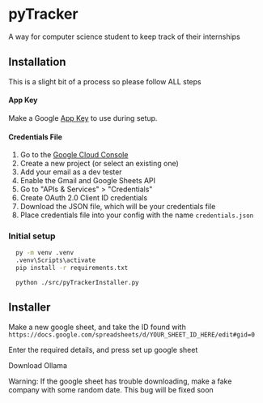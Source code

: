 
# pyTracker

A way for computer science student to keep track of their internships


## Installation
This is a slight bit of a process so please follow ALL steps

#### App Key
Make a Google [App Key](https://myaccount.google.com/u/1/apppasswords) to use during setup.

#### Credentials File

  1. Go to the [Google Cloud Console](https://console.cloud.google.com/)
  2. Create a new project (or select an existing one)
  3. Add your email as a dev tester
  4. Enable the Gmail and Google Sheets API
  5. Go to "APIs & Services" > "Credentials"
  6. Create OAuth 2.0 Client ID credentials
  7. Download the JSON file, which will be your credentials file
  8. Place credentials file into your config with the name `credentials.json`

### Initial setup

```bash
  py -m venv .venv
  .venv\Scripts\activate
  pip install -r requirements.txt
```

```
  python ./src/pyTrackerInstaller.py
```

## Installer
Make a new google sheet, and take the ID found with `https://docs.google.com/spreadsheets/d/YOUR_SHEET_ID_HERE/edit#gid=0`

Enter the required details, and press set up google sheet

Download Ollama

Warning: If the google sheet has trouble downloading, make a fake company with some random date. This bug will be fixed soon
    

